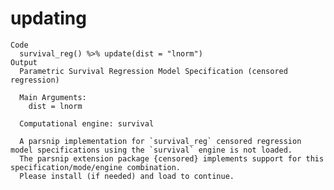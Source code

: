 # updating

    Code
      survival_reg() %>% update(dist = "lnorm")
    Output
      Parametric Survival Regression Model Specification (censored regression)
      
      Main Arguments:
        dist = lnorm
      
      Computational engine: survival 
      
      A parsnip implementation for `survival_reg` censored regression model specifications using the `survival` engine is not loaded.
      The parsnip extension package {censored} implements support for this specification/mode/engine combination. 
      Please install (if needed) and load to continue.


